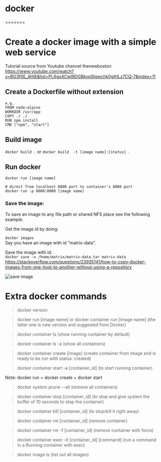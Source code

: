 # docker
=======
# Create a docker image with a simple web service
Tutorial source from Youtube channel thenewboston https://www.youtube.com/watch?v=BG3f0E_4HiE&list=PL6gx4Cwl9DGBkvpSIgwchk0glHLz7CQ-7&index=11


## Create a **Dockerfile** without extension
```
e.g.
FROM node:alpine
WORKDIR /usr/app
COPY ./ ./
RUN npm install
CMD ["npm", "start"]
```

## Build image
```docker build .```
or
```docker build  -t [image name]:[status] . ```

## Run docker
```
docker run [image name]

# direct from localhost 8080 port to container's 8080 port
docker run -p 8080:8080 [image name]
```


### Save the image:
To save an image to any file path or shared NFS place see the following example.

Get the image id by doing:

```docker images```   
Say you have an image with id "matrix-data".

Save the image with id:   
```docker save -o /home/matrix/matrix-data.tar matrix-data```   
https://stackoverflow.com/questions/23935141/how-to-copy-docker-images-from-one-host-to-another-without-using-a-repository

![](save_image.png "save image")


# Extra docker commands
> docker version

> docker run [image name] or docker container run [image name]   (the latter one is new version and suggested from Docker)

> docker container ls (show running container by default)

> docker container ls -a (show all containers)

> docker container create [image] (create container from image and is ready to be run with status: created)

> docker container start -a [container_id] (to start running container)

Note: docker run = docker create + docker start

> docker system prune --all (remove all containers)

> docker container stop [container_id] (to stop and give system the buffer of 10 seconds to stop the container)

> docker container kill [container_id] (to stop/kill it right away)

> docker container rm [container_id] (remove container)

> docker container rm -f [container_id] (remove container with force)

> docker container exec -it [container_id] [command] (run a command in a Running container with exec)

> docker image ls (list out all images)


